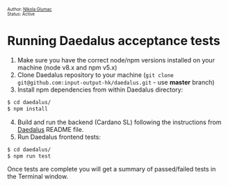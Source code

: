 <sub><sup>Author: [Nikola Glumac](https://github.com/nikolaglumac)<br/>Status: Active</sup></sub>

# Running Daedalus acceptance tests


1. Make sure you have the correct node/npm versions installed on your machine (node v8.x and npm v5.x)
2. Clone Daedalus repository to your machine (`git clone git@github.com:input-output-hk/daedalus.git` - use **master** branch)
3. Install npm dependencies from within Daedalus directory:

```bash
$ cd daedalus/
$ npm install
```
4. Build and run the backend (Cardano SL) following the instructions from [Daedalus](https://github.com/input-output-hk/daedalus/blob/master/README.md#development---with-cardano-wallet) README file.
5. Run Daedalus frontend tests:

```bash
$ cd daedalus/
$ npm run test
```

Once tests are complete you will get a summary of passed/failed tests in the Terminal window.
